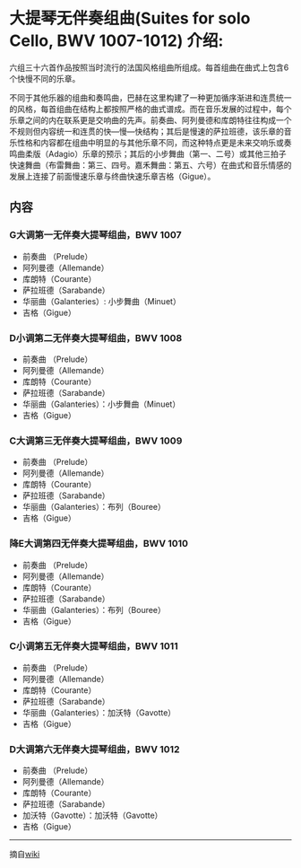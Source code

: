 # 大提琴无伴奏组曲(Suites for solo Cello, BWV 1007-1012) 介绍:

六组三十六首作品按照当时流行的法国风格组曲所组成。每首组曲在曲式上包含6个快慢不同的乐章。

不同于其他乐器的组曲和奏鸣曲，巴赫在这里构建了一种更加循序渐进和连贯统一的风格，每首组曲在结构上都按照严格的曲式谱成。而在音乐发展的过程中，每个乐章之间的内在联系更是交响曲的先声。前奏曲、阿列曼德和库朗特往往构成一个不规则但内容统一和连贯的快—慢—快结构；其后是慢速的萨拉班德，该乐章的音乐性格和内容都在组曲中明显的与其他乐章不同，而这种特点更是未来交响乐或奏鸣曲柔版（Adagio）乐章的预示；其后的小步舞曲（第一、二号）或其他三拍子快速舞曲（布雷舞曲：第三、四号。嘉禾舞曲：第五、六号）在曲式和音乐情感的发展上连接了前面慢速乐章与终曲快速乐章吉格（Gigue）。<br />

## 内容
### G大调第一无伴奏大提琴组曲，BWV 1007
- 前奏曲 （Prelude）
- 阿列曼德（Allemande）
- 库朗特（Courante）
- 萨拉班德（Sarabande）
- 华丽曲（Galanteries）: 小步舞曲（Minuet）
- 吉格（Gigue）


### D小调第二无伴奏大提琴组曲，BWV 1008
- 前奏曲 （Prelude）
- 阿列曼德（Allemande）
- 库朗特（Courante）
- 萨拉班德（Sarabande）
- 华丽曲（Galanteries）：小步舞曲（Minuet）
- 吉格（Gigue）


### C大调第三无伴奏大提琴组曲，BWV 1009
- 前奏曲 （Prelude）
- 阿列曼德（Allemande）
- 库朗特（Courante）
- 萨拉班德（Sarabande）
- 华丽曲（Galanteries）：布列（Bouree）
- 吉格（Gigue）


### 降E大调第四无伴奏大提琴组曲，BWV 1010
- 前奏曲 （Prelude）
- 阿列曼德（Allemande）
- 库朗特（Courante）
- 萨拉班德（Sarabande）
- 华丽曲（Galanteries）：布列（Bouree）
- 吉格（Gigue）


### C小调第五无伴奏大提琴组曲，BWV 1011
- 前奏曲 （Prelude）
- 阿列曼德（Allemande）
- 库朗特（Courante）
- 萨拉班德（Sarabande）
- 华丽曲（Galanteries）：加沃特（Gavotte）
- 吉格（Gigue）


### D大调第六无伴奏大提琴组曲，BWV 1012
- 前奏曲 （Prelude）
- 阿列曼德（Allemande）
- 库朗特（Courante）
- 萨拉班德（Sarabande）
- 加沃特（Gavotte）：加沃特（Gavotte）
- 吉格（Gigue）

---

摘自[wiki](https://zh.wikipedia.org/zh/%E6%97%A0%E4%BC%B4%E5%A5%8F%E5%A4%A7%E6%8F%90%E7%90%B4%E7%BB%84%E6%9B%B2_(%E5%B7%B4%E8%B5%AB))